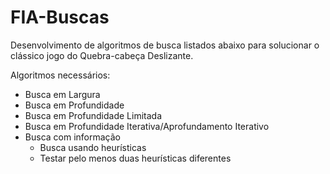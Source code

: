 # FIA-Buscas
Desenvolvimento de algoritmos de busca listados abaixo para solucionar o clássico jogo do Quebra-cabeça Deslizante.

Algoritmos necessários:
- Busca em Largura
- Busca em Profundidade
- Busca em Profundidade Limitada
- Busca em Profundidade Iterativa/Aprofundamento Iterativo
- Busca com informação
  - Busca usando heurísticas
  - Testar pelo menos duas heurísticas diferentes
